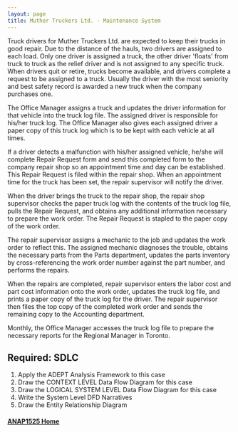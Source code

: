 ```yaml
---
layout: page
title: Muther Truckers Ltd. - Maintenance System
---
```


Truck drivers for Muther Truckers Ltd. are expected to keep their trucks in good repair. Due to the distance of the hauls, two drivers are assigned to each load. Only one driver is assigned a truck, the other driver 'floats' from truck to truck as the relief driver and is not assigned to any specific truck. When drivers quit or retire, trucks become available, and drivers complete a request to be assigned to a truck. Usually the driver with the most seniority and best safety record is awarded a new truck when the company purchases one.

The Office Manager assigns a truck and updates the driver information for that vehicle into the truck log file. The assigned driver is responsible for his/her truck log. The Office Manager also gives each assigned driver a paper copy of this truck log which is to be kept with each vehicle at all times.

If a driver detects a malfunction with his/her assigned vehicle, he/she will complete Repair Request form and send this completed form to the company repair shop so an appointment time and day can be established. This Repair Request is filed within the repair shop. When an appointment time for the truck has been set, the repair supervisor will notify the driver.

When the driver brings the truck to the repair shop, the repair shop supervisor checks the paper truck log with the contents of the truck log file, pulls the Repair Request, and obtains any additional information necessary to prepare the work order. The Repair Request is stapled to the paper copy of the work order.

The repair supervisor assigns a mechanic to the job and updates the work order to reflect this. The assigned mechanic diagnoses the trouble, obtains the necessary parts from the Parts department, updates the parts inventory by cross-referencing the work order number against the part number, and performs the repairs.

When the repairs are completed, repair supervisor enters the labor cost and part cost information onto the work order, updates the truck log file, and prints a paper copy of the truck log for the driver. The repair supervisor then files the top copy of the completed work order and sends the remaining copy to the Accounting department.

Monthly, the Office Manager accesses the truck log file to prepare the necessary reports for the Regional Manager in Toronto.

## Required: SDLC
1.	Apply the ADEPT Analysis Framework to this case
2.	Draw the CONTEXT LEVEL Data Flow Diagram for this case 
3.	Draw the LOGICAL SYSTEM LEVEL Data Flow Diagram for this case 
4.	Write the System Level DFD Narratives
5.	Draw the Entity Relationship Diagram

#### [ANAP1525 Home](../)